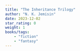 ```yaml
---
title: "The Inheritance Trilogy"
author: "N. K. Jemisin"
date: 2023-12-02
star_rating: 0
weight: 1
books/tags:
    - "fiction"
    - "fantasy"
---
```


